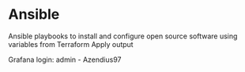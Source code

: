 # Ansible

Ansible playbooks to install and configure open source software using variables from Terraform Apply output

Grafana login: admin - Azendius97
